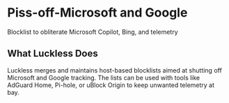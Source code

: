 # Piss-off-Microsoft and Google
Blocklist to obliterate Microsoft Copilot, Bing, and telemetry

## What Luckless Does
Luckless merges and maintains host-based blocklists aimed at shutting off Microsoft and Google tracking. The lists can be used with tools like AdGuard Home, Pi-hole, or uBlock Origin to keep unwanted telemetry at bay.
